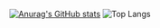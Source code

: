 [![Anurag's GitHub stats](https://github-readme-stats.vercel.app/api?username=lxzd-bxy&theme=midnight-purple)](https://github.com/anuraghazra/github-readme-stats)
![Top Langs](https://github-readme-stats.vercel.app/api/top-langs/?username=lxzd-bxy&layout=compact&theme=midnight-purple)
